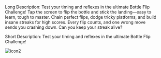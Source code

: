 Long Description: 
Test your timing and reflexes in the ultimate Bottle Flip Challenge! 
Tap the screen to flip the bottle and stick the landing—easy to learn, tough to master. 
Chain perfect flips, dodge tricky platforms, and build insane streaks for high scores. 
Every flip counts, and one wrong move sends you crashing down. Can you keep your streak alive?

Short Description: 
Test your timing and reflexes in the ultimate Bottle Flip Challenge! 

![icon2](https://github.com/user-attachments/assets/ce713ca6-1378-4f7e-b8b8-3f4e64b3b941)
